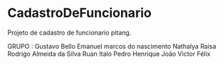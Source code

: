 # CadastroDeFuncionario
Projeto de cadastro de funcionario pitang. 


GRUPO :
Gustavo Bello
Emanuel marcos do nascimento
Nathalya Raisa
Rodrigo Almeida da Silva
Ruan Italo
Pedro Henrique
João Victor Félix
